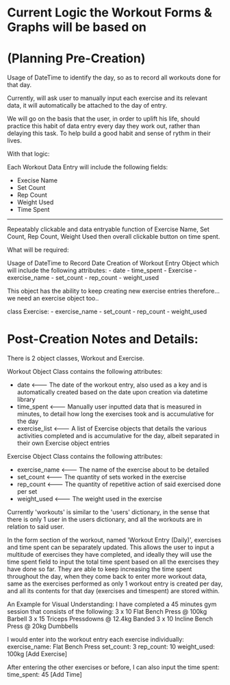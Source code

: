 # Current Logic the Workout Forms & Graphs will be based on

# (Planning Pre-Creation)
Usage of DateTime to identify the day, so as to record all workouts done for that day.

Currently, will ask user to manually input each exercise and its relevant data, it will automatically be attached to the day of entry.

We will go on the basis that the user, in order to uplift his life, should practice this habit of data entry every day they work out, rather than delaying this task. To help build a good habit and sense of rythm in their lives.

With that logic: 

Each Workout Data Entry will include the following fields:

- Execise Name
- Set Count
- Rep Count
- Weight Used
- Time Spent


---

Repeatably clickable and data entryable function of Exercise Name, Set Count, Rep Count, Weight Used then overall clickable button on time spent.

What will be required:

Usage of DateTime to Record Date
Creation of Workout Entry Object which will include the following attributes:
    - date
    - time_spent
        - Exercise
            - exercise_name
            - set_count
            - rep_count
            - weight_used

This object has the ability to keep creating new exercise entries therefore... we need an exercise object too..

class Exercise:
    - exercise_name
    - set_count
    - rep_count
    - weight_used

# Post-Creation Notes and Details:

There is 2 object classes, Workout and Exercise.

Workout Object Class contains the following attributes:
- date <--- The date of the workout entry, also used as a key and is automatically created based on the date upon creation via datetime library
- time_spent <--- Manually user inputted data that is measured in minutes, to detail how long the exercises took and is accumulative for the day
- exercise_list <--- A list of Exercise objects that details the various activities completed and is accumulative for the day, albeit separated in their own Exercise object entries

Exercise Object Class contains the following attributes:
- exercise_name <--- The name of the exercise about to be detailed
- set_count <--- The quantity of sets worked in the exercise
- rep_count <--- The quantity of repetitive action of said exercised done per set
- weight_used <--- The weight used in the exercise

Currently 'workouts' is similar to the 'users' dictionary, in the sense that there is only 1 user in the users dictionary, and all the workouts are in relation to said user.

In the form section of the workout, named 'Workout Entry (Daily)', exercises and time spent can be separately updated. This allows the user to input a multitude of exercises they have completed, and ideally they will use the time spent field to input the total time spent based on all the exercises they have done so far. They are able to keep increasing the time spent throughout the day, when they come back to enter more workout data, same as the exercises performed as only 1 workout entry is created per day, and all its contents for that day (exercises and timespent) are stored within.

An Example for Visual Understanding:
I have completed a 45 minutes gym session that consists of the following:
3 x 10 Flat Bench Press @ 100kg Barbell
3 x 15 Triceps Pressdowns @ 12.4kg Banded
3 x 10 Incline Bench Press @ 20kg Dumbbells

I would enter into the workout entry each exercise individually:
exercise_name: Flat Bench Press
set_count: 3
rep_count: 10
weight_used: 100kg
[Add Exercise]

After entering the other exercises or before, I can also input the time spent:
time_spent: 45
[Add Time]